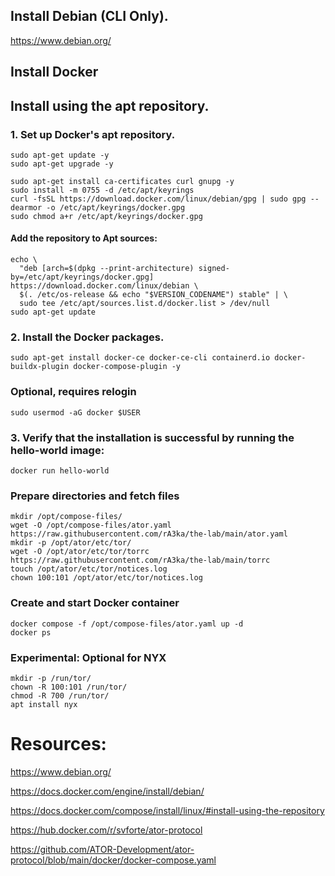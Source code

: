 ## Install Debian (CLI Only).
https://www.debian.org/

## Install Docker
## Install using the apt repository.
### 1. Set up Docker's apt repository.
```
sudo apt-get update -y
sudo apt-get upgrade -y
```
```
sudo apt-get install ca-certificates curl gnupg -y
sudo install -m 0755 -d /etc/apt/keyrings
curl -fsSL https://download.docker.com/linux/debian/gpg | sudo gpg --dearmor -o /etc/apt/keyrings/docker.gpg
sudo chmod a+r /etc/apt/keyrings/docker.gpg
```
#### Add the repository to Apt sources:
```
echo \
  "deb [arch=$(dpkg --print-architecture) signed-by=/etc/apt/keyrings/docker.gpg] https://download.docker.com/linux/debian \
  $(. /etc/os-release && echo "$VERSION_CODENAME") stable" | \
  sudo tee /etc/apt/sources.list.d/docker.list > /dev/null
sudo apt-get update
```
### 2. Install the Docker packages.
```
sudo apt-get install docker-ce docker-ce-cli containerd.io docker-buildx-plugin docker-compose-plugin -y
```
### Optional, requires relogin
```
sudo usermod -aG docker $USER
```
### 3. Verify that the installation is successful by running the hello-world image:
```
docker run hello-world
```

### Prepare directories and fetch files
```
mkdir /opt/compose-files/
wget -O /opt/compose-files/ator.yaml https://raw.githubusercontent.com/rA3ka/the-lab/main/ator.yaml
mkdir -p /opt/ator/etc/tor/
wget -O /opt/ator/etc/tor/torrc https://raw.githubusercontent.com/rA3ka/the-lab/main/torrc
touch /opt/ator/etc/tor/notices.log
chown 100:101 /opt/ator/etc/tor/notices.log
```

### Create and start Docker container
```
docker compose -f /opt/compose-files/ator.yaml up -d
docker ps
```

### Experimental: Optional for NYX
```
mkdir -p /run/tor/
chown -R 100:101 /run/tor/
chmod -R 700 /run/tor/
apt install nyx
```




# Resources:

https://www.debian.org/

https://docs.docker.com/engine/install/debian/

https://docs.docker.com/compose/install/linux/#install-using-the-repository

https://hub.docker.com/r/svforte/ator-protocol

https://github.com/ATOR-Development/ator-protocol/blob/main/docker/docker-compose.yaml



